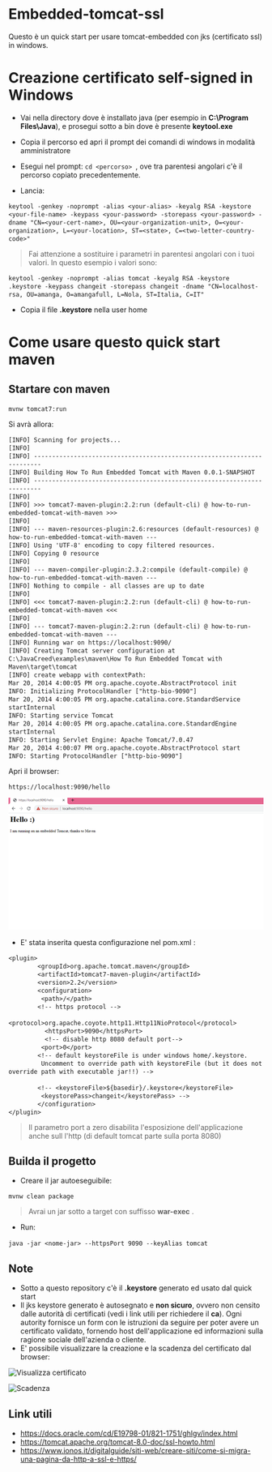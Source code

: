 # Embedded-tomcat-ssl

Questo è un quick start per usare tomcat-embedded con jks (certificato ssl) in windows.


# Creazione certificato self-signed in Windows

* Vai nella directory dove è installato java (per esempio in **C:\Program Files\Java**), e prosegui sotto a bin dove è presente **keytool.exe**

* Copia il percorso ed apri il prompt dei comandi di windows in modalità amministratore

* Esegui nel prompt: ```cd <percorso> ```, ove tra parentesi angolari c'è il percorso copiato precedentemente.

* Lancia:

```
keytool -genkey -noprompt -alias <your-alias> -keyalg RSA -keystore <your-file-name> -keypass <your-password> -storepass <your-password> -dname "CN=<your-cert-name>, OU=<your-organization-unit>, O=<your-organization>, L=<your-location>, ST=<state>, C=<two-letter-country-code>"
```

> Fai attenzione a sostituire i parametri in parentesi angolari con i tuoi valori. In questo esempio i valori sono:
```
keytool -genkey -noprompt -alias tomcat -keyalg RSA -keystore .keystore -keypass changeit -storepass changeit -dname "CN=localhost-rsa, OU=amanga, O=amangafull, L=Nola, ST=Italia, C=IT"
```

* Copia il file **.keystore** nella user home

# Come usare questo quick start maven

## Startare con maven

```
mvnw tomcat7:run
```

Si avrà allora:

```
[INFO] Scanning for projects...
[INFO]
[INFO] ------------------------------------------------------------------------
[INFO] Building How To Run Embedded Tomcat with Maven 0.0.1-SNAPSHOT
[INFO] ------------------------------------------------------------------------
[INFO]
[INFO] >>> tomcat7-maven-plugin:2.2:run (default-cli) @ how-to-run-embedded-tomcat-with-maven >>>
[INFO]
[INFO] --- maven-resources-plugin:2.6:resources (default-resources) @ how-to-run-embedded-tomcat-with-maven ---
[INFO] Using 'UTF-8' encoding to copy filtered resources.
[INFO] Copying 0 resource
[INFO]
[INFO] --- maven-compiler-plugin:2.3.2:compile (default-compile) @ how-to-run-embedded-tomcat-with-maven ---
[INFO] Nothing to compile - all classes are up to date
[INFO]
[INFO] <<< tomcat7-maven-plugin:2.2:run (default-cli) @ how-to-run-embedded-tomcat-with-maven <<<
[INFO]
[INFO] --- tomcat7-maven-plugin:2.2:run (default-cli) @ how-to-run-embedded-tomcat-with-maven ---
[INFO] Running war on https://localhost:9090/
[INFO] Creating Tomcat server configuration at C:\JavaCreed\examples\maven\How To Run Embedded Tomcat with Maven\target\tomcat
[INFO] create webapp with contextPath:
Mar 20, 2014 4:00:05 PM org.apache.coyote.AbstractProtocol init
INFO: Initializing ProtocolHandler ["http-bio-9090"]
Mar 20, 2014 4:00:05 PM org.apache.catalina.core.StandardService startInternal
INFO: Starting service Tomcat
Mar 20, 2014 4:00:05 PM org.apache.catalina.core.StandardEngine startInternal
INFO: Starting Servlet Engine: Apache Tomcat/7.0.47
Mar 20, 2014 4:00:07 PM org.apache.coyote.AbstractProtocol start
INFO: Starting ProtocolHandler ["http-bio-9090"]
```


Apri il browser:

```
https://localhost:9090/hello
```

![Embedded Tomcat](img/Embedded-Tomcat.png)


* E' stata inserita questa configurazione nel pom.xml :

```
<plugin>
        <groupId>org.apache.tomcat.maven</groupId>
        <artifactId>tomcat7-maven-plugin</artifactId>
        <version>2.2</version>
        <configuration>
         <path>/</path>
		<!-- https protocol -->
		 <protocol>org.apache.coyote.http11.Http11NioProtocol</protocol>
		  <httpsPort>9090</httpsPort>
		  <!-- disable http 8080 default port-->
		 <port>0</port>
		<!-- default keystoreFile is under windows home/.keystore. 
		 Uncomment to override path with keystoreFile (but it does not override path with executable jar!!) -->
		 
        <!-- <keystoreFile>${basedir}/.keystore</keystoreFile>
         <keystorePass>changeit</keystorePass> -->
        </configuration>
</plugin>

```

> Il parametro port a zero disabilita l'esposizione dell'applicazione anche sull l'http (di default tomcat parte sulla porta 8080)


## Builda il progetto

* Creare il jar autoeseguibile:

```
mvnw clean package
```

> Avrai un jar sotto a target con suffisso **war-exec** . 

* Run:

 ```java -jar <nome-jar> --httpsPort 9090 --keyAlias tomcat```


## Note

* Sotto a questo repository c'è il **.keystore** generato ed usato dal quick start
* Il jks keystore generato è autosegnato e **non sicuro**, ovvero non censito dalle autorità di certificati (vedi i link utili per richiedere il **ca**). Ogni autority fornisce un form con le istruzioni da seguire per poter avere un certificato validato, fornendo host dell'applicazione ed informazioni sulla ragione sociale dell'azienda o cliente.
* E' possibile visualizzare la creazione e la scadenza del certificato dal browser:


![Visualizza certificato](img/Visualizza-certificato.png)

![Scadenza](img/Scadenza.png)


## Link utili

* https://docs.oracle.com/cd/E19798-01/821-1751/ghlgv/index.html
* https://tomcat.apache.org/tomcat-8.0-doc/ssl-howto.html
* https://www.ionos.it/digitalguide/siti-web/creare-siti/come-si-migra-una-pagina-da-http-a-ssl-e-https/

